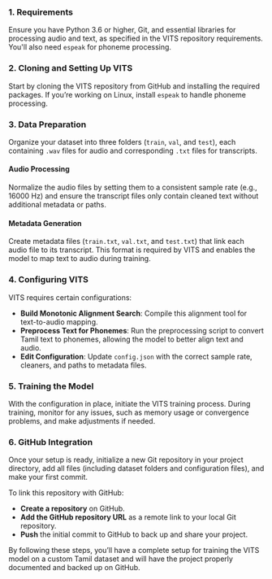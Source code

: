 
### 1. Requirements
Ensure you have Python 3.6 or higher, Git, and essential libraries for processing audio and text, as specified in the VITS repository requirements. You'll also need `espeak` for phoneme processing.

### 2. Cloning and Setting Up VITS
Start by cloning the VITS repository from GitHub and installing the required packages. If you’re working on Linux, install `espeak` to handle phoneme processing.

### 3. Data Preparation
Organize your dataset into three folders (`train`, `val`, and `test`), each containing `.wav` files for audio and corresponding `.txt` files for transcripts.

#### Audio Processing
Normalize the audio files by setting them to a consistent sample rate (e.g., 16000 Hz) and ensure the transcript files only contain cleaned text without additional metadata or paths.

#### Metadata Generation
Create metadata files (`train.txt`, `val.txt`, and `test.txt`) that link each audio file to its transcript. This format is required by VITS and enables the model to map text to audio during training.

### 4. Configuring VITS
VITS requires certain configurations:
- **Build Monotonic Alignment Search**: Compile this alignment tool for text-to-audio mapping.
- **Preprocess Text for Phonemes**: Run the preprocessing script to convert Tamil text to phonemes, allowing the model to better align text and audio.
- **Edit Configuration**: Update `config.json` with the correct sample rate, cleaners, and paths to metadata files.

### 5. Training the Model
With the configuration in place, initiate the VITS training process. During training, monitor for any issues, such as memory usage or convergence problems, and make adjustments if needed.

### 6. GitHub Integration
Once your setup is ready, initialize a new Git repository in your project directory, add all files (including dataset folders and configuration files), and make your first commit. 

To link this repository with GitHub:
- **Create a repository** on GitHub.
- **Add the GitHub repository URL** as a remote link to your local Git repository.
- **Push** the initial commit to GitHub to back up and share your project.

By following these steps, you’ll have a complete setup for training the VITS model on a custom Tamil dataset and will have the project properly documented and backed up on GitHub.
